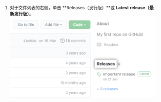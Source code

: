 1. 对于文件列表的右侧，单击 **Releases（发行版）**或 **Latest release（最新发行版）**。 ![右侧边栏中的 Releases（发行版）部分](/assets/images/help/releases/release-link.png)
